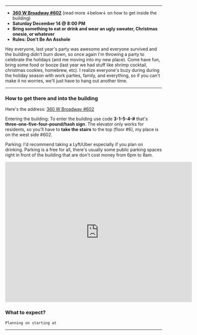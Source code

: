 
---

- **[360 W Broadway #602](https://goo.gl/maps/NrHDyuq8Lu8n2gUt7)** (read more ↓below↓ on how to get inside the building)
- **Saturday December 14 @ 8:00 PM**
- **Bring something to eat or drink and wear an ugly sweater, Christmas onesie, or whatever**
- **Rules: Don't Be An Asshole**

Hey everyone, last year's party was awesome and everyone survived and the building didn't burn down, so once again I'm throwing a party to celebrate the holidays (and me moving into my new place). Come have fun, bring some food or booze (last year we had stuff like shrimp cocktail, christmas cookies, homebrew, etc). I realize everyone's buzy during during the holiday season with work parties, family, and everything, so if you can't make it no worries, we'll just have to hang out another time.

---

<div class="col-md-6">
  <h3>How to get there and into the building </h3>
  
  Here's the address:
  <a href="https://goo.gl/maps/NrHDyuq8Lu8n2gUt7">360 W Broadway #602</a>
  
  Entering the building:
  To enter the building use code **3-1-5-4-#** that's **three-one-five-four-pound/hash sign**.  The elevator only works for residents, so you'll have to **take the stairs** to the top (floor #6), my place is on the west side #602.
  
  Parking:
  I'd recommend taking a Lyft/Uber especially if you plan on drinking. Parking is a free for all, there's usually some public parking spaces right in front of the building that are don't cost money from 6pm to 8am.  

  <div class="embed-responsive embed-responsive-16by9">
  
  <iframe src="https://www.google.com/maps/embed?pb=!1m18!1m12!1m3!1d3021.9392586257404!2d- 111.9035987845935!3d40.76336067932634!2m3!1f0!2f0!3f0!3m2!1i1024!2i768!4f13.1!3m3!1m2!1s0x8752f503aa69b7f1%3A0x8a5c09355ff5bd14!2s360%20Broadway%2C%20Salt%20Lake%20City%2C%20UT%2084101!5e0!3m2!1sen!2sus!4v1574103803278!5m2!1sen!2sus" width="600" height="450" frameborder="0" style="border:0;" allowfullscreen=""></iframe>
  
  </div>
  
  <div class="col-md-6">
  <h3>What to expect?</h3>
  
    Planning on starting at 

  </div>
  
</div>


---

